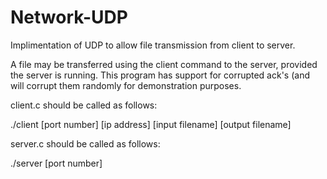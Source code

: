 # Network-UDP

Implimentation of UDP to allow file transmission from client to server.

A file may be transferred using the client command to the server, provided the server is running. This program has support for corrupted ack's (and will corrupt them randomly for demonstration purposes. 

client.c should be called as follows: 

./client [port number] [ip address] [input filename] [output filename] 

server.c should be called as follows: 

./server [port number]

